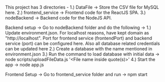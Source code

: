 This project has 3 directories -
  1.) DataFile -> Store the CSV file for MySQL here.
  2.) frontend_service -> Frontend code for the ReactJS SPA.
  3.) nodeBackend -> Backend code for the NodeJS API.

Backend setup ->
  Go to nodeBackend folder and do the following ->
  1.) Update environment.json. For localhost reasons, have kept domain as "http://localhost". Port for frontend service (frontendPort) and backend service (port) can be configured here. Also all database related credentials can be updated here
  2.) Create a database with the name mentioned in environment.json
  3.) Run the command to load database with initial data -> node  scripts/uploadFileData.js '<File name inside quote(s)>'
  4.) Start the app -> node app.js

 Frontend Setup ->
   Go to frontend_service folder and run -> npm start

